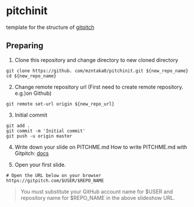 # pitchinit
template for the structure of <a href='https://gitpitch.com/'>gitpitch</a>


## Preparing
1.  Clone this repository and change directory to new cloned directory
```
git clone https://github. com/mzntaka0/pitchinit.git ${new_repo_name}
cd ${new_repo_name}
```

2.  Change remote repository url (First need to create remote repository. e.g.)on Github)
```
git remote set-url origin ${new_repo_url}
```

3.  Initial commit
```
git add . 
git commit -m 'Initial commit'
git push -u origin master
```

4. Write down your slide on PITCHME.md
How to write PITCHME.md with Gitpitch: <a href='https://gitpitch.com/docs/'>docs</a>

5. Open your first slide.
```
# Open the URL below on your browser
https://gitpitch.com/$USER/$REPO_NAME
```

> You must substitute your GitHub account name for $USER and repository name for $REPO_NAME in the above slideshow URL.
